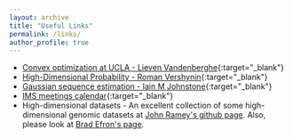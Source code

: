 ```yaml
---
layout: archive
title: "Useful Links"
permalink: /links/
author_profile: true
---
```


- [Convex optimization at UCLA - Lieven Vandenberghe](http://www.seas.ucla.edu/~vandenbe/){:target="_blank"}
- [High-Dimensional Probability - Roman Vershynin](https://www.math.uci.edu/~rvershyn/papers/HDP-book/HDP-book.pdf){:target="_blank"}
- [Gaussian sequence estimation - Iain M Johnstone](http://statweb.stanford.edu/~imj/GE_08_09_17.pdf){:target="_blank"} 
- [IMS meetings calendar](https://www.imstat.org/meetings-calendar/){:target="_blank"}
- High-dimensional datasets - An excellent collection of some high-dimensional genomic datasets at [John Ramey's github page](https://github.com/ramhiser/datamicroarray#datamicroarray). Also, please look at [Brad Efron's page](http://statweb.stanford.edu/~ckirby/brad/LSI/datasets-and-programs/datasets.html).
